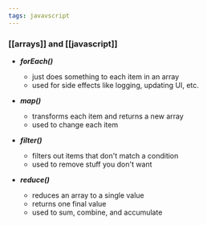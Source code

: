 ```yaml
---
tags: javavscript
---
```


### [[arrays]] and [[javascript]]

- ***forEach()***
	- just does something to each item in an array
	- used for side effects like logging, updating UI, etc.

- ***map()***
	- transforms each item and returns a new array
	- used to change each item

- ***filter()***
	- filters out items that don't match a condition
	- used to remove stuff you don't want

- ***reduce()***
	- reduces an array to a single value
	- returns one final value
	- used to sum, combine, and accumulate

